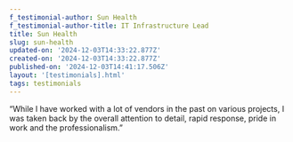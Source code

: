 ```yaml
---
f_testimonial-author: Sun Health
f_testimonial-author-title: IT Infrastructure Lead
title: Sun Health
slug: sun-health
updated-on: '2024-12-03T14:33:22.877Z'
created-on: '2024-12-03T14:33:22.877Z'
published-on: '2024-12-03T14:41:17.506Z'
layout: '[testimonials].html'
tags: testimonials
---
```


“While I have worked with a lot of vendors in the past on various projects, I was taken back by the overall attention to detail, rapid response, pride in work and the professionalism.”
